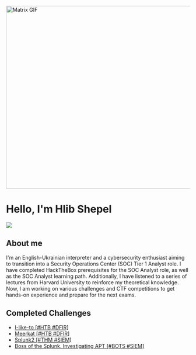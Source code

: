 <img src="https://cdna.artstation.com/p/assets/images/images/028/102/058/original/pixel-jeff-matrix-s.gif?1593487263" 
     alt="Matrix GIF" 
     width="900"
     height="500"
     style="display: block; margin: auto;">

# Hello, I'm Hlib Shepel
<a href="https://www.linkedin.com/in/glebe-shepel/"><img src="https://img.shields.io/badge/-LinkedIn-0072b1?&style=for-the-badge&logo=linkedin&logoColor=white" /></a>

## About me

I'm an English-Ukrainian interpreter and a cybersecurity enthusiast aiming to transition into a Security Operations Center (SOC) Tier 1 Analyst role. I have completed HackTheBox prerequisites for the SOC Analyst role, as well as the SOC Analyst learning path. Additionally, I have listened to a series of lectures from Harvard University to reinforce my theoretical knowledge. Now, I am working on various challenges and CTF competitions to get hands-on experience and prepare for the next exams.

## Completed Challenges
- <a href="/I-like-to.md/">I-like-to [#HTB #DFIR]
- <a href="Meerkat.md">Meerkat [#HTB #DFIR]
- <a href="TryHackMe_Splunk2.md">Splunk2 [#THM #SIEM]
- <a href="Boss of the Splunk. Investigating an APT.md">Boss of the Splunk. Investigating APT [#BOTS #SIEM]
